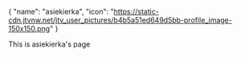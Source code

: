 {
  "name": "asiekierka",
  "icon": "https://static-cdn.jtvnw.net/jtv_user_pictures/b4b5a51ed649d5bb-profile_image-150x150.png"
}

This is asiekierka's page
